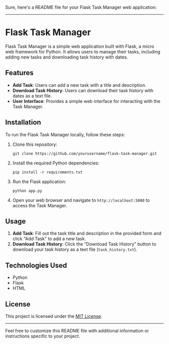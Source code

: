 Sure, here's a README file for your Flask Task Manager web application:

---

# Flask Task Manager

Flask Task Manager is a simple web application built with Flask, a micro web framework for Python. It allows users to manage their tasks, including adding new tasks and downloading task history with dates.

## Features

- **Add Task**: Users can add a new task with a title and description.
- **Download Task History**: Users can download their task history with dates as a text file.
- **User Interface**: Provides a simple web interface for interacting with the Task Manager.

## Installation

To run the Flask Task Manager locally, follow these steps:

1. Clone this repository:
   ```
   git clone https://github.com/yourusername/flask-task-manager.git
   ```

2. Install the required Python dependencies:
   ```
   pip install -r requirements.txt
   ```

3. Run the Flask application:
   ```
   python app.py
   ```

4. Open your web browser and navigate to `http://localhost:5000` to access the Task Manager.

## Usage

1. **Add Task**: Fill out the task title and description in the provided form and click "Add Task" to add a new task.
2. **Download Task History**: Click the "Download Task History" button to download your task history as a text file (`task_history.txt`).

## Technologies Used

- Python
- Flask
- HTML


## License

This project is licensed under the [MIT License](LICENSE).

---

Feel free to customize this README file with additional information or instructions specific to your project.
